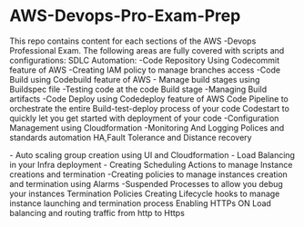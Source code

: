 # AWS-Devops-Pro-Exam-Prep
<p>
This repo contains content for each sections of the AWS -Devops Professional Exam. 
The following areas are fully covered with scripts and configurations:
SDLC Automation:
    -Code Repository Using Codecommit feature of AWS
    -Creating IAM policy to manage branches access 
    -Code Build using Codebuild feature of AWS 
    - Manage build stages using Buildspec file
    -Testing code at the code Build stage
    -Managing Build artifacts 
    -Code Deploy using Codedeploy feature of AWS
    Code Pipeline to orchestrate the entire Build-test-deploy process of your code 
    Codestart to quickly let you get started with deployment of your code 
-Configuration Management using Cloudformation
-Monitoring And Logging 
Polices and standards automation
HA,Fault Tolerance and Distance recovery
<div>
    - Auto scaling group creation using UI and Cloudformation
    - Load Balancing in your Infra deployment 
    - Creating Scheduling Actions to manage Instance creations and termination
    -Creating policies to manage instances creation and termination using Alarms 
    -Suspended Processes to allow you debug your instances 
    Termination Policies 
    Creating Lifecycle hooks to manage instance launching and termination process 
    Enabling HTTPs ON Load balancing and routing traffic from http to Https
</div>  
</p>


